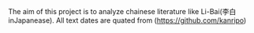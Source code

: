 The aim of this project is to analyze chainese literature like Li-Bai(李白inJapanease).
All text dates are quated from (https://github.com/kanripo)
